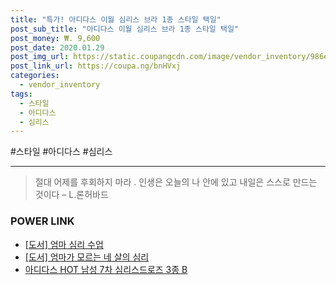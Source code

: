 ```yaml
--- 
title: "특가! 아디다스 이월 심리스 브라 1종 스타일 택일" 
post_sub_title: "아디다스 이월 심리스 브라 1종 스타일 택일" 
post_money: ₩. 9,600 
post_date: 2020.01.29 
post_img_url: https://static.coupangcdn.com/image/vendor_inventory/986e/6d793ddd5b45d2a48fafa3964ac6c3f9cda8d5fbbe7882c99a8d7a5717e2.jpg 
post_link_url: https://coupa.ng/bnHVxj 
categories: 
  - vendor_inventory 
tags: 
  - 스타일 
  - 아디다스 
  - 심리스 
--- 
```

  #스타일 #아디다스 #심리스 
<hr> 

> 절대 어제를 후회하지 마라 . 인생은 오늘의 나 안에 있고 내일은 스스로 만드는 것이다 – L.론허바드 


### POWER LINK

* <a href="https://blog.naver.com/an0733/221790161856" target="_blank">[도서] 엄마 심리 수업</a>
* <a href="https://blog.naver.com/an0733/221789090663" target="_blank">[도서] 엄마가 모르는 네 살의 심리</a>
* <a href="https://blog.naver.com/sakai111/221783086300" target="_blank">아디다스 HOT 남성 7차 심리스드로즈 3종 B</a>
